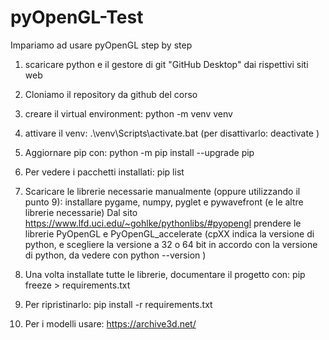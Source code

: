 # pyOpenGL-Test
 Impariamo ad usare pyOpenGL step by step

1. scaricare python e il gestore di git "GitHub Desktop" dai rispettivi siti web

2. Cloniamo il repository da github del corso

3. creare il virtual environment:
python -m venv venv

4. attivare il venv:
.\venv\Scripts\activate.bat
(per disattivarlo: deactivate )

5. Aggiornare pip con:
python -m pip install --upgrade pip

6. Per vedere i pacchetti installati:
pip list

7. Scaricare le librerie necessarie manualmente (oppure utilizzando il punto 9):
installare pygame, numpy, pyglet e pywavefront (e le altre librerie necessarie)
Dal sito https://www.lfd.uci.edu/~gohlke/pythonlibs/#pyopengl prendere le librerie
PyOpenGL e PyOpenGL_accelerate (cpXX indica la versione di python, e scegliere la versione a 32 o 64 bit in accordo con la versione di python, da vedere con python --version )

8. Una volta installate tutte le librerie, documentare il progetto con:
pip freeze > requirements.txt

9. Per ripristinarlo:
pip install -r requirements.txt

10. Per i modelli usare: https://archive3d.net/